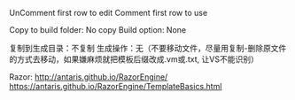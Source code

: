 ﻿
UnComment first row to edit
Comment first row to use

Copy to build folder: No copy
Build option: None

复制到生成目录：不复制
生成操作：无（不要移动文件，尽量用复制-删除原文件的方式去移动，如果嫌麻烦就把模板后缀改成.vm或.txt, 让VS不能识别）

Razor:
http://antaris.github.io/RazorEngine/
https://antaris.github.io/RazorEngine/TemplateBasics.html